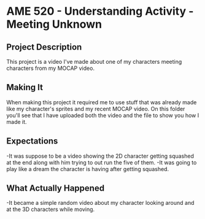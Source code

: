# AME 520 - Understanding Activity - Meeting Unknown 

## Project Description
This project is a video I've made about one of my characters meeting characters from my MOCAP video.

## Making It
When making this project it required me to use stuff that was already made like my character's sprites and my recent MOCAP video. On this folder you'll see that I have uploaded both the video and the file to show you how I made it. 

## Expectations
-It was suppose to be a video showing the 2D character getting squashed at the end along with him trying to out run the five of them.
-It was going to play like a dream the character is having after getting squashed.

## What Actually Happened
-It became a simple random video about my character looking around and at the 3D characters while moving.
